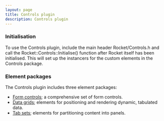 ```yaml
---
layout: page
title: Controls plugin
description: Controls plugin
---
```


### Initialisation

To use the Controls plugin, include the main header Rocket/Controls.h and call the Rocket::Controls::Initialise() function after Rocket itself has been initialised. This will set up the instancers for the custom elements in the Controls package.

### Element packages

The Controls plugin includes three element packages:

* [Form controls](controls/form.html); a comprehensive set of form controls.
* [Data grids](controls/data_grid.html); elements for positioning and rendering dynamic, tabulated data.
* [Tab sets](controls/tab_set.html); elements for partitioning content into panels. 